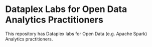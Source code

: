 # Dataplex Labs for Open Data Analytics Practitioners

This repository has Dataplex labs for Open Data (e.g. Apache Spark) Analytics practitioners.

